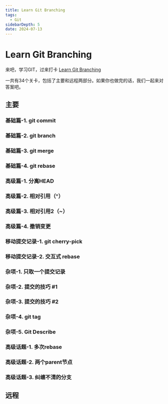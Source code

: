 ```yaml
---
title: Learn Git Branching
tags:
  - Git
sidebarDepth: 5
date: 2024-07-13
---
```

# Learn Git Branching

来吧，学习GIT，过来打卡 [Learn Git Branching](https://learngitbranching.js.org/?locale=zh_CN)

一共有34个关卡，包括了主要和远程两部分。如果你也做完的话，我们一起来对答案吧。

## 主要

### 基础篇-1. git commit

### 基础篇-2. git branch

### 基础篇-3. git merge

### 基础篇-4. git rebase

### 高级篇-1. 分离HEAD

### 高级篇-2. 相对引用（^）

### 高级篇-3. 相对引用2（~）

### 高级篇-4. 撤销变更


### 移动提交记录-1. git cherry-pick

### 移动提交记录-2. 交互式 rebase

### 杂项-1. 只取一个提交记录

### 杂项-2. 提交的技巧 #1

### 杂项-3. 提交的技巧 #2

### 杂项-4. git tag

### 杂项-5. Git Describe

### 高级话题-1. 多次rebase

### 高级话题-2. 两个parent节点

### 高级话题-3. 纠缠不清的分支

## 远程
